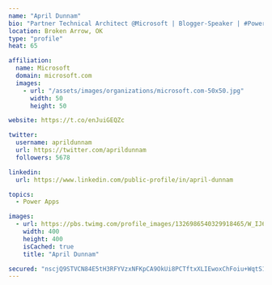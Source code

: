 ```yaml
---
name: "April Dunnam"
bio: "Partner Technical Architect @Microsoft | Blogger-Speaker | #PowerApps, #PowerAutomate, #Office365, #SharePoint | #WIT | #Karaoke Queen"
location: Broken Arrow, OK
type: "profile"
heat: 65

affiliation:
  name: Microsoft
  domain: microsoft.com
  images:
    - url: "/assets/images/organizations/microsoft.com-50x50.jpg"
      width: 50
      height: 50

website: https://t.co/enJuiGEQZc

twitter:
  username: aprildunnam
  url: https://twitter.com/aprildunnam
  followers: 5678

linkedin:
  url: https://www.linkedin.com/public-profile/in/april-dunnam

topics:
  - Power Apps

images:
  - url: https://pbs.twimg.com/profile_images/1326986540329918465/W_IJ6Ih2_400x400.jpg
    width: 400
    height: 400
    isCached: true
    title: "April Dunnam"

secured: "nscjQ9STVCN84E5tH3RFYVzxNFKpCA9OkUi8PCTftxXLIEwoxChFoiu+WqtS16lgfTC/nd3BUKwwpOLD7GO6IlqQiDOH7//lr6kDIqi8uSkLTI4+izDYKP4LqzwegbgnvjIbexM5aSWgiWfS5LYn43DdgsRPZ7gEVNg8THfJRWid/QtctcFgEIXvhlaIYXqGvuk4z5jMfjMJLcL8b2RTxdTcg8DwENN/ck1ZoEA9NVgTghsYJvyEZ4HnPFXZYUzJCpUZv4G3K0p9a4W3i/igN1p3VOrqrtEIj2edXiL1pSS6hq6RRLMewF7r4sBfakyxU16FbTtPqfE5B+HSmSZEQ+AQTI5fhPu9OAQJQCp9Qk3swxInrd3Z7WC4U9PzXunNGiwX/R9KSgFrLBY6uZXMkliXTZvdC/6VE8PgGJTx8G0=;oiKowFVhLmzk4XuDPQp4xA=="
---
```


